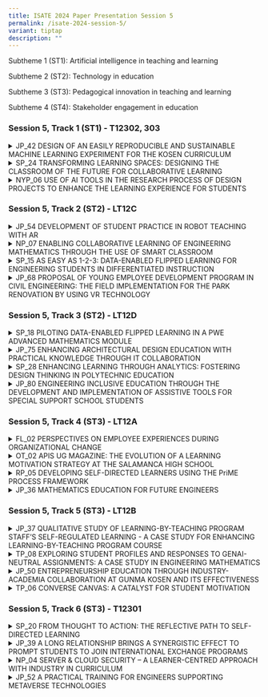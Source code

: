 ```yaml
---
title: ISATE 2024 Paper Presentation Session 5
permalink: /isate-2024-session-5/
variant: tiptap
description: ""
---
```

<p>Subtheme 1 (ST1): Artificial intelligence in teaching and learning</p>
<p>Subtheme 2 (ST2): Technology in education</p>
<p>Subtheme 3 (ST3): Pedagogical innovation in teaching and learning</p>
<p>Subtheme 4 (ST4): Stakeholder engagement in education</p>
<h3>Session 5, Track 1 (ST1) - T12302, 303</h3>
<div data-type="detailGroup" class="isomer-accordion isomer-accordion-white">
<details class="isomer-details">
<summary>JP_42 DESIGN OF AN EASILY REPRODUCIBLE AND SUSTAINABLE MACHINE LEARNING
EXPERIMENT FOR THE KOSEN CURRICULUM</summary>
<div data-type="detailsContent" class="isomer-details-content">
<p>Eduardo Carabez<sup>*,a</sup>, Takanori Sato<sup>a</sup>
</p>
<p><sup>a</sup>National Institute of Technology, Akita College / Department
of Electrical and Information Engineering, Akita, Japan</p>
<p><sup>*</sup><a href="mailto:carabez@akita-nct.ac.jp" rel="noopener noreferrer nofollow" target="_blank">carabez@akita-nct.ac.jp</a>
</p>
<p>Abstract</p>
<p>The rapid evolution of machine learning applications has put a light on
the need to provide KOSEN students with the appropriate tools to understand
and experience this field of engineering. With this in mind, we have developed
a core design approach for a series of experiments that most KOSEN schools
can easily adopt and that are easy to adapt to the constant changes in
trends in the field of machine learning. This design approach focuses on
experiments being easy to reproduce and maintain along KOSEN institutions
as follows. Reproducibility: Experiments can be implemented with tools
that are widely available to most KOSEN students and academic staff. We
kept hardware costs and requirements as affordable and simple as possible
to ensure that the proposed experiments can be put together without a major
investment of time or money. Sustainability: By using free online computing
platforms, all the resources needed to train, implement and test the often
resource-heavy machine learning models are provided by a powerful online
server at no additional cost, thus reducing the need to buy and maintain
expensive equipment such as graphic cards or robots.</p>
<p></p>
<p>With these two points as the core of our design philosophy, we present
the design of a series of experiments planned over three sessions of 4.5
hours each, focused on providing practical experience in image processing
and image recognition. On each session, students work autonomously through
a python notebook on Google Colaboratory to understand the basics of each
session by running already prepared code that is heavily commented. Then,
students face a series of challenges that put to test what they learned
during the session. As a result from this experiment design, students were
able to learn and use concepts related to image processing to solve problems
in a flexible and independent way. For our study case, it was observed
that, in average, students took over 1.5 hours to go through and understand
the examples and around 3 hours to solve the challenges and developed a
sense of understanding of the topics discussed on each session.</p>
<p></p>
</div>
</details>
<details class="isomer-details">
<summary>SP_24 TRANSFORMING LEARNING SPACES: DESIGNING THE CLASSROOM OF THE FUTURE
FOR COLLABORATIVE LEARNING</summary>
<div data-type="detailsContent" class="isomer-details-content">
<p>Geok Ling Soo-Ng<sup>*,a</sup> and David Tay<sup>b</sup>
</p>
<p><sup>a</sup>School of Architecture and the Built Environment, Singapore
Polytechnic, Singapore</p>
<p><sup>b</sup>Singapore Maritime Academy, Singapore Polytechnic, Singapore</p>
<p><sup>*</sup><a href="mailto:ngl@sp.edu.sg" rel="noopener noreferrer nofollow" target="_blank">ngl@sp.edu.sg</a>
</p>
<p>Abstract</p>
<p>This paper presents an action research study focused on recommending an
effective Classroom of the Future (CotF) for collaborative learning (CL)
with a key emphasis on low-cost design. The research examines student feedback
on the CotF and instructional tools used to enhance learning, focusing
on supporting active learning spaces. Challenges encountered in setting
up the CotF for effective CL implementation are documented.</p>
<p></p>
<p>Lecturers and Students' feedback indicates a positive reception of the
CotF, reporting enhanced learning experiences facilitated by integrated
instructional tools. Through qualitative and quantitative data analysis,
the study evaluates the impact of CotF design on student engagement, collaboration,
and learning outcomes. Challenges related to spatial arrangement, technological
infrastructure, and instructional support are addressed through design
iterations.</p>
<p></p>
<p>Key findings underscore the importance of group seating arrangements,
technology-just right environments, and tailored instructional strategies
to foster collaborative learning experiences in the CotF. The research
contributes to the discourse on simple innovative learning environments,
emphasizing the significance of intentional space design in higher education
settings, while also highlighting the necessity of cost-effective.</p>
<p></p>
<p>In conclusion, the paper offers recommendations for optimizing CotF configurations
to support CL pedagogy based on empirical insights and best practices in
educational design, with a particular emphasis on low-cost solutions. By
providing a framework for CotF implementation aligned with established
educational principles, the study highlights the transformative potential
of affordable, innovative learning spaces in facilitating student-centered,
collaborative learning experiences.</p>
<p></p>
</div>
</details>
<details class="isomer-details">
<summary>NYP_06 USE OF AI TOOLS IN THE RESEARCH PROCESS OF DESIGN PROJECTS TO ENHANCE
THE LEARNING EXPERIENCE FOR STUDENTS</summary>
<div data-type="detailsContent" class="isomer-details-content">
<p>Ka Wai, Ng</p>
<p>Nanyang Polytechnic/School of Design and Media, Singapore</p>
<p><a href="mailto:ng_ka_wai@nyp.edu.sg" rel="noopener noreferrer nofollow" target="_blank">ng_ka_wai@nyp.edu.sg</a>
</p>
<p>Abstract</p>
<p>This research study focuses on the integration of Generative Artificial
Intelligence (Gen AI) into the research process of design projects. The
study aims to enhance the learning experience for students in the Product
Technologies and System Design (PDTSD) module. It addresses the challenges
students face in traditional research methods, such as difficulty in sourcing
relevant information and time constraints due to other commitments. The
research employs an action research approach to introduce Gen AI tools,
specifically ChatGPT, in the early phases of project research and design
conceptualization. This intervention is applied to a cohort of year 2 students
in the Experiential Product &amp; Interior Design course (XPID), allowing
for a comparative analysis with a previous cohort that did not use Gen
AI tools. The study hypothesizes that Gen AI tools can facilitate a more
efficient research process, enabling students to obtain preliminary research
information rapidly, though they are still required to perform verification
and reflection to ensure the applicability of this information. Mixed methods
were used in the research, including surveys, interviews, and module feedback
ratings. The findings reveal a nuanced impact of AI tools on design education,
indicating a positive shift in learning experiences and increased acceptance
among students, while also highlighting a critical balance between enhancing
efficiency and nurturing creativity.</p>
<p></p>
</div>
</details>
</div>
<p></p>
<h3>Session 5, Track 2 (ST2) - LT12C</h3>
<div data-type="detailGroup" class="isomer-accordion isomer-accordion-white">
<details class="isomer-details">
<summary>JP_54 DEVELOPMENT OF STUDENT PRACTICE IN ROBOT TEACHING WITH AR</summary>
<div data-type="detailsContent" class="isomer-details-content">
<p>Takaya Ozaki<sup>*</sup>, Takanori Kozai, Tatsuo Hasegawa and Takashi
Matsumoto</p>
<p>National Institute of Technology, Anan College Dept. of Creative Technology
Engineering, Course of Electrical Engineering, Anan, Japan</p>
<p>* <a href="mailto:t_ozaki@anan-nct.ac.jp" rel="noopener noreferrer nofollow" target="_blank">t_ozaki@anan-nct.ac.jp</a>
</p>
<p>Abstract</p>
<p>Anan College was one of the first to introduce cooperative robots for
educational use in Japan. We practiced a student experiment on teaching
cooperative robots. We also conducted an experiment on teaching using Augmented
Reality technology, and verified its effectiveness at the present time
based on the experiences of students and teachers.</p>
<p></p>
</div>
</details>
<details class="isomer-details">
<summary>NP_07 ENABLING COLLABORATIVE LEARNING OF ENGINEERING MATHEMATICS THROUGH
THE USE OF SMART CLASSROOM</summary>
<div data-type="detailsContent" class="isomer-details-content">
<p>Lim Ching Kwang<sup>*</sup>, Sunarto Quek</p>
<p>Ngee Ann Polytechnic, Singapore</p>
<p><sup>*</sup><a href="mailto:Lim_Ching_Kwang@np.edu.sg" rel="noopener noreferrer nofollow" target="_blank">Lim_Ching_Kwang@np.edu.sg</a>
</p>
<p>Abstract</p>
<p>Mathematics is typically taught in isolation, with students needing to
comprehend the mathematical concepts and processes before they can solve
problems, often working independently. Students often get “stuck” at certain
processes and would not be able to proceed if their doubts are not clarified.
For weaker students, this experience can be frustrating and challenging
as they struggle to find the correct solution. Consequently, many of them
would lose motivation to study the subject.</p>
<p></p>
<p>Barkley, Major and Cross (2014) noted that collaborative learning encourages
students to work together to tackle difficult learning challenges and to
learn from one another. This study aimed to observe students’ learning
experience in Smart Classrooms and gather insights into how tutors utilise
the Smart Classroom features to enhance collaborative learning. The participants
in this study are Year 1 students enrolled in the module Engineering Mathematics
2 (EM2) at Ngee Ann Polytechnic (NP).</p>
<p></p>
<p>In October 2023 semester, all EM2 lessons were taught in Smart Classrooms.
This allowed lecturers to design learning activities that would enable
students to work as a group to discuss and solve mathematics problems.
Students interacted with the touchscreens through annotations and screen
casting one group’s answers to another for critique and review.</p>
<p></p>
<p>A survey was conducted to gather students’ feedback on their experience
of learning in a Smart Classroom, particularly focusing on their collaboration
with peers. Most comments gathered from the qualitative feedback of the
survey were positive.  Students expressed that the Smart Classroom had
enhanced their learning experience by fostering greater engagement and
allowed the facilitating on peer discussion and collaboration.  </p>
<p></p>
<p>In addition, lesson observations by a core team of staff were also conducted.
The observations reported that the students were engaged in discussions
on examples presented by the tutor and the solutions provided by their
classmates. It was noted that students demonstrated a higher level of engagement
and collaboration in the smart classroom, compared with traditional regular
classroom settings.       </p>
<p></p>
</div>
</details>
<details class="isomer-details">
<summary>SP_15 AS EASY AS 1-2-3: DATA-ENABLED FLIPPED LEARNING FOR ENGINEERING
STUDENTS IN DIFFERENTIATED INSTRUCTION</summary>
<div data-type="detailsContent" class="isomer-details-content">
<p>Ying-Wei Leong</p>
<p>Singapore Polytechnic, School of Mechanical &amp; Aeronautical Engineering,
Singapore</p>
<p><a href="mailto:leong_ying_wei@sp.edu.sg" rel="noopener noreferrer nofollow" target="_blank">leong_ying_wei@sp.edu.sg</a>
</p>
<p>Abstract</p>
<p>This paper documents the author’s application of data-enabled flipped
learning (DEFL), to enhance quality teaching in a differentiated instruction
context. To cater for his module in the school of Mechanical &amp; Aeronautical
Engineering, he customized the Singapore Polytechnic (SP) generic model
into his DEFL model of quiz (1st step), intervention (2nd step) and survey
(3rd step). Via learning analytics dashboards of SP’s learning management
system, data from online diagnostic quizzes (1st step) enabled the author
to implement differentiated instruction for his engineering students. Customized
in-class interventions (2nd step) were enabled for three differentiated
student categories, namely “OK”, “Not OK” and “At-Risk” students. These
interventions involved pastoral care, supplementary lesson and in-class
feedback provided by the author to students, guided by his evidence-based
reflective practice (EBRP) checklist. The ten core principles of learning
embedded in his EBRP checklist, coupled with its inherent evidence-based
approach, was a structured template to quantify and enhance quality teaching.
Lastly, online surveys (3rd step) via SP’s learning management system provided
regular and timely student feedback, and enabled formative evaluation to
lecturers. Overall analysis of both qualitative and quantitative data collected
from students (n=164) and lecturers (n=7) involved in the 3-semester pilot
run largely supported the use of DEFL in pedagogy. Limitations were discussed
under reflections, reminding lecturers of noteworthy points when performing
DEFL. This paper concludes with a quote from Singapore Minister for Education’s
public speech, demonstrating the fruitful implementation of DEFL in SP.</p>
<p></p>
</div>
</details>
<details class="isomer-details">
<summary>JP_68 PROPOSAL OF YOUNG EMPLOYEE DEVELOPMENT PROGRAM IN CIVIL ENGINEERING:
THE FIELD IMPLEMENTATION FOR THE PARK RENOVATION BY USING VR TECHNOLOGY</summary>
<div data-type="detailsContent" class="isomer-details-content">
<p>Nozomu Hirose<sup>*,a</sup>, Yukina Obara<sup>b</sup>, Mako Kawakami<sup>b</sup>,
Kaho Senda<sup>b</sup>, Yoshiya Ogawa<sup>c</sup>, Yasuyuki Okazaki<sup>d</sup>,
Akinori Fujimori<sup>e</sup>, Fumiya Yamaguchi<sup>e</sup> and Waku Ishimine<sup>e</sup>
</p>
<p><sup>a</sup>Department of Civil and environmental engineering, National
Institute of technology, Matsue college, Shimane, Japan</p>
<p><sup>b</sup>Department of Civil and environmental engineering, National
Institute of technology, Matsue college, Shimane, Japan</p>
<p><sup>c</sup>Department of Civil Engineering and Urban Design, Osaka institute
of technology, Osaka, Japan</p>
<p><sup>d</sup>Department of Civil and environmental engineering, Hiroshima
Institute of Technology, Hiroshima, Japan</p>
<p><sup>e</sup>Okumura Engineering Corporation, Osaka, Japan</p>
<p><sup>*</sup><a href="mailto:nhirose@matsue-ct.ac.jp" rel="noopener noreferrer nofollow" target="_blank">nhirose@matsue-ct.ac.jp</a>
</p>
<p>Abstract</p>
<p></p>
<p>The implement of young higher engineer development program in a wide range
of civil engineering fields is an urgent issue against the shortage of
talented engineers. However, it is more difficult for higher education
institutions to more practical engineer development program based on on-site
implementation. Therefore, this study attempted to implement more practical
program for the students in the National Institute of technology, Matsue
college, work on more practical problem-solving and field implementation
through close cooperation between Okumura Engineering Corporation and National
Institute of technology, Matsue college and by taking on the role of technical
and mental mentors.</p>
<p></p>
<p>Specifically, we proposed a "park that makes people want to be interested
in the field of civil engineering and construction" by targeting the actual
renovation of a dilapidated park by the students in the National Institute
of technology, Matsue college. First, as a preliminary study, a questionnaire
survey was conducted at a kindergarten to clarify the specific image of
an enjoyable park. Then, a 3D model was constructed from 3D scanner data
of an existing park. Then, a 3D model of the playground equipment in the
park was created and placed in the 3D model of 3D, so that it can be experienced
virtually using the latest VR technology. As a result, a more concrete
proposal was completed through virtual on-site implementation. Furthermore,
the students in National Institute of technology, Matsue college had the
opportunity to explain their proposal to the local residents and held a
VR experience session. In the final questionnaire survey, the proposal
received a very high evaluation. The young engineer development program
in collaboration with industry and academia proved to be highly significant
in that the students were able to gain hands-on experience of ICT technology,
which is an essential technology for civil engineers in the future, through
a concrete study of the construction of social infrastructure.</p>
<p></p>
</div>
</details>
</div>
<p></p>
<h3>Session 5, Track 3 (ST2) - LT12D</h3>
<div data-type="detailGroup" class="isomer-accordion isomer-accordion-white">
<details class="isomer-details">
<summary>SP_18 PILOTING DATA-ENABLED FLIPPED LEARNING IN A PWE ADVANCED MATHEMATICS
MODULE</summary>
<div data-type="detailsContent" class="isomer-details-content">
<p>Z. Li<sup>*,a</sup>
</p>
<p><sup>a</sup>School of Mathematics and Science, Singapore Polytechnic,
Singapore, Singapore</p>
<p><sup>*</sup><a href="mailto:li_zhong@sp.edu.sg" rel="noopener noreferrer nofollow" target="_blank">li_zhong@sp.edu.sg</a>
</p>
<p>Abstract</p>
<p></p>
<p>Weak foundational calculus skills among students, particularly those in
the School of Computing (SOC), pose a significant challenge for the Advanced
Mathematics I (EP0601) module. The lack of calculus exposure prior to EP0601,
coupled with limitations in the O-Level Additional Mathematics (A-Math)
syllabus, has been identified as factors impacting SOC students’ preparedness
for calculus topics in EP0601. This study addresses this issue through
an action research approach, proposing the implementation of Data-Enabled
Flipped Learning (DEFL) as a solution. DEFL, a pedagogical approach combining
e-learning packages and learning strategies for differentiated instruction,
is piloted to bolster students’ calculus proficiency and improve their
performance in EP0601. Notably, our empirical evidence gleaned from the
assessments, mainly End-Semester Test (EST), attests to the efficacy of
DEFL, showing an improvement in SOC students’ performance compared to preceding
cohorts. Concurrently, survey feedback underscores students’ endorsement
of the innovative approach, particularly appreciating the supplementary
quiz questions embedded within the lessons.</p>
<p></p>
</div>
</details>
<details class="isomer-details">
<summary>JP_75 ENHANCING ARCHITECTURAL DESIGN EDUCATION WITH PRACTICAL KNOWLEDGE
THROUGH IT COLLABORATION</summary>
<div data-type="detailsContent" class="isomer-details-content">
<p>K. Tsuzukia<sup>*</sup> and H. Maeda<sup>b</sup>
</p>
<p><sup>b</sup>Dept. of Information Technology, National Institute of Technology,
Toyota College, Toyota, Japan</p>
<p><sup>a</sup>Dept. of Architecture , National Institute of Technology,
Toyota College, Toyota, Japan</p>
<p><sup>*</sup><a href="mailto:tsuzuki.keita@toyota.kosen-ac.jp" rel="noopener noreferrer nofollow" target="_blank">tsuzuki.keita@toyota.kosen-ac.jp</a>
</p>
<p>Abstract</p>
<p>This study addresses enhancement of the efficiency of using a Try, Error
&amp; Improvement (TEI) sheet for recording and sharing failures and solutions
in a second-year chairmaking course in the Department of Architecture.
To enhance efficiency and accessibility, a smartphone application was developed
using Microsoft Power Apps and SharePoint, featuring list display, new
reporting, search, and personalized "My Page" functions. Evaluation results,
based on a 7-point Likert scale, showed significant improvements in learning
outcomes. Specifically, Q1 "Using the app will help in learning architectural
engineering" ratings increased by 0.67 points (from 4.71 to 5.38), indicating
enhanced understanding of architectural engineering concepts. The app promotes
immediate reporting, peer learning, and practical skill development, while
also highlighting areas for improvement in self-expression and user guidance.</p>
<p></p>
</div>
</details>
<details class="isomer-details">
<summary>SP_28 ENHANCING LEARNING THROUGH ANALYTICS: FOSTERING DESIGN THINKING
IN POLYTECHNIC EDUCATION</summary>
<div data-type="detailsContent" class="isomer-details-content">
<p>Edwin Seng</p>
<p>Singapore Polytechnic/School of Business, Singapore</p>
<p><a href="mailto:Edwin_Seng@sp.edu.sg" rel="noopener noreferrer nofollow" target="_blank">Edwin_Seng@sp.edu.sg</a>
</p>
<p>Abstract</p>
<p>Design thinking in education faces challenges like fostering innovation
and managing learners' cognitive skill differences. This study explores
the efficacy of two instructional strategies in a design thinking module:
the Design Thinking with Learning Analytics (DTLA) model and the traditional
Design Thinking (DT) model. The DTLA model integrates the Double Diamond
framework with learning analytics tools to enhance engagement and knowledge
advancement. Using a quasi-experimental design, the study involved 70 second-year
Media, Arts &amp; Design School students, divided into experimental (DTLA)
and control (DT) groups. The study observed engagement in tasks such as
observation, synthesis, ideation, and prototyping, and assessed outcomes
on collective knowledge and individual learning. Initial findings show
significant differences in engagement patterns. DTLA participants exhibited
deeper engagement in observation and synthesis, leading to higher cognitive
engagement levels measured by the modified SOLO taxonomy. Integrating learning
analytics in the DTLA model enhances cognitive engagement and fosters innovative
solutions, highlighting the potential of learning analytics to transform
design thinking education.</p>
<p></p>
</div>
</details>
<details class="isomer-details">
<summary>JP_80 ENGINEERING INCLUSIVE EDUCATION THROUGH THE DEVELOPMENT AND IMPLEMENTATION
OF ASSISTIVE TOOLS FOR SPECIAL SUPPORT SCHOOL STUDENTS</summary>
<div data-type="detailsContent" class="isomer-details-content">
<p>Akemi EMOTO<sub>*,a</sub>
</p>
<p><sup>a</sup>National Institution of Technology, Tokuyama College Department
of Civil Engineering and Architecture, Associate Professor, Dr. Eng., Shunan,
Japan</p>
<p><sup>*</sup><a href="mailto:emoto@tokuyama.ac.jp" rel="noopener noreferrer nofollow" target="_blank">emoto@tokuyama.ac.jp</a>
</p>
<p>Abstract</p>
<p>In order to realize an inclusive society, this research examines the effectiveness
of education that practices inclusive design through engineering research
and improving the learning environment for students with disabilities at
a comprehensive support school. The student conducting research develops
devices to improve the learning efficiency of elementary school students
with disabilities from the perspective of one of learners. The support
for children with disabilities through the development of assistive devices
was based on a request from a special needs school to the author.</p>
<p>The specific efforts of the learners will proceed through the following
processes: interview survey, actual size survey, product development, production
of a prototype using a 3D printer, verification of the effectiveness of
the prototype, and completion of the final product. The author is responsible
for overall management, supervising the design and ensuring safety, as
well as monitoring the growth of the learner including teaching the skill
of 3D modelling. Finally, we created about seven models and tested them
four times. Furthermore, the verification was conducted to ensure that
the system does not put a burden on the physical and mental health of elementary
school students with disabilities, and to monitor how it is being used
in learning situations. The first development result was that the learning
efficiency of an elementary school student with disabilities could be reduced
by about half the time. Additionally, the use of assistive devices resulted
in improved posture for the target child. Eventually, the child was able
to learn and eat while always using assistive devices.</p>
<p>The learner who engaged in practical development achieved three major
types of growth. First, the learner fully understood the importance of
knowing and improving the environment for students with disabilities. Second,
the learners' modelling skills and 3D printer usage know-how were utilized
in the development and implementation of assistive tools. Third, the learner
created a tool that can be adjusted in size to suit children with disabilities
as they grow up, allowing for sustainable support.</p>
<p></p>
</div>
</details>
</div>
<p></p>
<h3>Session 5, Track 4 (ST3) - LT12A</h3>
<div data-type="detailGroup" class="isomer-accordion isomer-accordion-white">
<details class="isomer-details">
<summary>FL_02 PERSPECTIVES ON EMPLOYEE EXPERIENCES DURING ORGANIZATIONAL CHANGE</summary>
<div data-type="detailsContent" class="isomer-details-content">
<p>M. Ketola<sup>*,a</sup>, and M. Keinänen<sup>a</sup>
</p>
<p><sup>a</sup>Turku University of Applied Sciences/Faculty of Engineering
and Business/School of Common Studies, Turku, Finland</p>
<p><sup>*</sup><a href="mailto:mari.ketola@turkuamk.fi" rel="noopener noreferrer nofollow" target="_blank">mari.ketola@turkuamk.fi</a>
</p>
<p>Abstract</p>
<p>Turku University of Applied Sciences Faculty of Engineering and Business
initiated an organizational change in April 2023 to set up a new school.
The new school’s responsibilities cover the faculty’s common studies and
themes concerning education, pedagogy and pedagogical research. The common
studies include the teaching of mathematics, physics, and languages as
well as multidisciplinary project courses that involve all the students
of the faculty.</p>
<p></p>
<p>By establishing a new unit, there was an aim to strengthen the ownership
of these common studies and joint development as well as the students’
commitment to their studies from the very beginning, thus boosting the
completion of studies. In terms of the staff, the solution’s purpose is
to clarify their job descriptions and thus support their well-being at
work. Overall, the measures also aim at promoting and clarifying first-level
manager work.</p>
<p></p>
<p>When leading a change, leaders must understand the difference between
the changes in the organization, such as structures and processes, and
the psychological transition the personnel is experiencing. The transition
is a unique and individual experience. Each change case is different, with
its own individual characteristics. Similarly, the people involved in the
change are different, and each experiences the change from their own starting
points and current life situations.</p>
<p></p>
<p>The aim of this paper is to present results of employees' experiences
of the transition are going through from the perspectives of managers.
Answering to questions; how the personnel reacted to the change and what
kind of support managers offered and how did the managers experience leading
the change.</p>
<p></p>
<p>The results and findings of this case study may support pedagogical leaders
in planning and implementing change processes as well as leading people
in constantly changing educational field.</p>
<p></p>
</div>
</details>
<details class="isomer-details">
<summary>OT_02 APIS UG MAGAZINE: THE EVOLUTION OF A LEARNING MOTIVATION STRATEGY
AT THE SALAMANCA HIGH SCHOOL</summary>
<div data-type="detailsContent" class="isomer-details-content">
<p>G.E. Bernal-Rivas<sup>*,a</sup>
</p>
<p><sup>a</sup>University of Guanajuato / Salamanca Highschool, Full-time
professor, Salamanca, Mexico</p>
<p><sup>*</sup><a href="mailto:ge.bernal@ugto.mx" rel="noopener noreferrer nofollow" target="_blank">ge.bernal@ugto.mx</a>
</p>
<p>Abstract</p>
<p>Apis UG is a digital semi-annual dissemination magazine that is made at
the Salamanca Highschool, which belongs to the University of Guanajuato,
Mexico. This paper presents a historic review of the two-year growth of
this publication to examine its development and to show the considerations
that are being taken into account to achieve its goal more efficiently:
to motivate students learning and to project the school achievements towards
our city.</p>
<p></p>
<p>Aiming to carry out a documentary approach, the history of the magazine
is revised, organizing it in three parts. The first part portrays the first
year issues, featuring the structure of the magazine calling; the second
part includes the results of a feasibility study that was made after the
first year, stressing the magazine format and its distribution; and the
last part depicts the second year issues, emphasizing its interactivity
and information in other media like audio.</p>
<p></p>
<p>After the exploration of the history of Apis UG, in the results we highlight
the aspects that are being considered in 2024, while planning (such as
the main role that should be given to students), producing (for instance,
preferring images in which the members of our academic community appear),
and publishing (for example, issuing in a platform that allows hyperlinks)
the next numbers of the magazine. We also point at some of the most relevant
initiatives that are being made to support the considerations that were
found. Those actions are related to the creation of three new social service
projects (Collage and assemblage; Apis UG magazine; and Do-it-yourself)
in which students are developing content associated to the school activities,
designing Do-it-yourself stickers featuring QR codes to distribute the
magazine more resourcefully and making content designed for the general
public. Finally, in the conclusions we reflect on the challenges that have
been overcome and those still to master.</p>
<p></p>
</div>
</details>
<details class="isomer-details">
<summary>RP_05 DEVELOPING SELF-DIRECTED LEARNERS USING THE PriME PROCESS FRAMEWORK</summary>
<div data-type="detailsContent" class="isomer-details-content">
<p>Lin, C.<sup>*,a</sup> and Pakirisamy, V.<sup>b</sup>
</p>
<p><sup>a, b</sup>Republic Polytechnic, School of Management and Communication,
Singapore</p>
<p><sup>*</sup><a href="mailto:cherry_lin@rp.edu.sg" rel="noopener noreferrer nofollow" target="_blank">cherry_lin@rp.edu.sg</a>
</p>
<p>Abstract</p>
<p>This study examines the effectiveness of the PriME Process Framework in
fostering self-directed learning (SDL) in students. A mixed-method approach
was employed, involving 96 participants and a lesson design intervention
across two modules. The intervention utilized context-specific activities
and a personalized goal-setting strategy within the PriME framework.</p>
<p></p>
<p>Quantitative analysis using the SDL Index revealed significant improvements
in specific aspects of SDL. Module 1 showed enhanced "Plan Approach" and
"Collaborative Communication," indicating the effectiveness of the framework
in improving planning skills. Similarly, Module 2 demonstrated improvement
in specific items of "Collaborative Communication," suggesting a positive
impact on collaboration and communication skills.</p>
<p></p>
<p>Qualitative data from focus groups revealed three key themes: 1) enhanced
monitoring of the learning process, 2) improved planning through the framework's
guidance, and 3) extended learning beyond the modules, with students applying
the acquired skills in various aspects of their lives.</p>
<p></p>
<p>This research suggests that the PriME Process Framework shows potential
in promoting and developing SDL skills among students, possibly leading
to lifelong learning habits.</p>
<p></p>
</div>
</details>
<details class="isomer-details">
<summary>JP_36 MATHEMATICS EDUCATION FOR FUTURE ENGINEERS</summary>
<div data-type="detailsContent" class="isomer-details-content">
<p>Y. Horihata</p>
<p>National Institute of Technology, Yonago College, Japan</p>
<p><a href="mailto:horihata@yonago-k.ac.jp" rel="noopener noreferrer nofollow" target="_blank">horihata@yonago-k.ac.jp</a>
</p>
<p>Abstract</p>
<p>This study discusses the role and importance of mathematics in technology
education in the era of the metaverse and artificial intelligence.</p>
<p></p>
<p>Philosophy has changed people's worldviews and the meanings of concepts.
However, this is not the exclusive patent of philosophy. Technology also
has that power. For example, with the development of communication technology,
the meaning of ‘reality’ is shifting from the physical world to the information
space.</p>
<p></p>
<p>The major difference between the information space and the physical world
is the difference in the degree of freedom in each. The basic structure
of the information space is language. The degree of freedom in information
space is much higher than that in the physical world. For example, it is
almost impossible to double the amount of seawater on Earth in the physical
world, but it is possible to imagine it in the linguistic space. Furthermore,
it is also possible to scientifically analyze what kind of effects will
occur as a result.</p>
<p></p>
<p>Indeed, this imagination may just be a fiction. However, such fictions
and imaginations are what create our worldview. And we can only gather
information from the world that is related to our desired world image and
goals.</p>
<p></p>
<p>Mathematics is a study that explores how freely theorems can be derived
based on a set of axioms and inference rules in language space (information
space). In other words, it is the study of how much freedom can be achieved
in language space according to rules. Furthermore, the degree of freedom
in setting axioms in mathematics is much higher than that in setting hypotheses
in science. As Poincaré said, any axiom setting in mathematics is possible
as long as it is consistent. It may be contrary to experience or intuition.
In other words, there are three kinds of freedom in mathematics: freedom
of setting of hypotheses, freedom of reasonings, and freedom of consequences.</p>
<p></p>
<p>Mathematics' free-minded education allows people to broaden their worldviews
and have diverse worldviews. This kind of free imagination gained through
mathematics will no doubt become an important power in creating new value
in the metaverse world, which will become more realistic with the development
of artificial intelligence.</p>
<p></p>
</div>
</details>
</div>
<p></p>
<h3>Session 5, Track 5 (ST3) - LT12B</h3>
<div data-type="detailGroup" class="isomer-accordion isomer-accordion-white">
<details class="isomer-details">
<summary>JP_37 QUALITATIVE STUDY OF LEARNING-BY-TEACHING PROGRAM STAFF’S SELF-REGULATED
LEARNING - A CASE STUDY FOR ENHANCING LEARNING-BY-TEACHING PROGRAM COURSE</summary>
<div data-type="detailsContent" class="isomer-details-content">
<p>J. Suzuki<sup>*,a</sup>, M. Hattori<sup>a</sup>, A. Minoda<sup>a</sup>,
and A. Takami<sup>a</sup>
</p>
<p><sup>a</sup>NIT, Matsue College, Matsue, Japan</p>
<p><sup>*</sup><a href="mailto:hattori@matsue-ct.ac.jp" rel="noopener noreferrer nofollow" target="_blank">hattori@matsue-ct.ac.jp</a>
</p>
<p>Abstract</p>
<p></p>
<p>This study attempts to examine our Learning-by-Teaching Program staff’s
(LT staff’s) self-regulated learning, exploring perspectives to enhance
our LT program. We introduced our LT program in 2009 as a countermeasure
for these problems: 1) decline in numeracy skills of the students, 2) more
students having trouble tackling assignments, and 3) lower communication
skills of the students. This program intends to promote planning skills,
teaching skills and communication skills of our senior students (LT staff)
and numeracy skills of our first- and second-year students (LT students)
at the same time. The improving LT students’ mathematics test results and
the high rating in survey of both the LT staff and the LT students have
demonstrated the program’s innovativeness. From among 35 staff of 2023
first year student math course, we select two staff, who had the top mathematics
grade from first year to fourth year. We see these two staff’s learning
qualitatively based on the survey results and their yearly reports. The
following are the results: 1) Staff A’s learning met all the ten self-regulated
learning phases, and its survey results were high with gradual improvement.
Staff A’s students’ survey results were high throughout the year. Staff
A, who is good at math and do not usually study math, did not know how
to prepare for math exams but is committed to teaching and learned to give
advice one after another by carefully watching its students. Staff A set
specific steps of studying, monitored its teaching and its students’ work
with self-reflection. 2) Staff B’s learning met nine self-regulated learning
phases but failed to meet one phase: committed to teaching. Staff B’s survey
results were high in the first two quarters, but gradually became lower.
Staff B’s students’ survey results were low throughout the year. Staff
B was aware of its bad habit of talking too fast and ending conversations
with one-sided stories and tried to overcome its difficulty in speaking
by focusing on each student. These results show that both staff’s self-regulated
learning has been generally successful, together with both staff’s measures
to overcome their own weaknesses.</p>
<p></p>
</div>
</details>
<details class="isomer-details">
<summary>TP_08 EXPLORING STUDENT PROFILES AND RESPONSES TO GENAI-NEUTRAL ASSIGNMENTS:
A CASE STUDY IN ENGINEERING MATHEMATICS</summary>
<div data-type="detailsContent" class="isomer-details-content">
<p>B. Li, J. Lee</p>
<p>Engineering Mathematics and Science, School of Engineering, Temasek Polytechnic,
Singapore</p>
<p><a href="mailto:Bryan_LI@tp.edu.sg" rel="noopener noreferrer nofollow" target="_blank">Bryan_LI@tp.edu.sg</a>
</p>
<p>Abstract</p>
<p>The rise of generative artificial intelligence (GenAI) tools, such as
ChatGPT, is reshaping assessment methodologies in education. Preliminary
findings from Kim et al. (2024) indicate that a critical engagement with
AI tools significantly benefits students' grasp of complex concepts, sharpens
their cognitive abilities, and promotes responsible technology use within
an academic context.</p>
<p></p>
<p>In April 2024, the School of Engineering at Temasek Polytechnic in Singapore
embarked on a new Engineering Mathematics Assignment designed to harness
the potential of GenAI positively. The objective was to encourage students
to utilize GenAI not merely as a means to expedite answers but as a tool
to enhance their comprehension of underlying concepts. Amid concerns about
academic integrity and the risk of compromising the depth of learning experiences,
an new assessment framework was implemented to encourage students to apply
GenAI in a meaningful way. This framework seeks to promote critical thinking
while employing AI technologies, centered around a revised assessment strategy
that includes video assignments evaluated based on mathematical accuracy,
conceptual understanding, analytical critique for method improvement, and
the quality of presentation.</p>
<p></p>
<p>Surveys were conducted to have a better understanding of the profiles
of students in this exercise, and how they use GenAI to aid their understanding
and presentation of the concepts.</p>
<p></p>
<p>This paper contributes to the ongoing discourse on AI's role in education
by gaining some insights on the move in GenAI use in a GenAI-neutral assignment,
especially in the context of Engineering Mathematics. This will help us
determine whether integrating AI tools has enriched students’ learning
experience so that we can continuously refine our assessment strategies.</p>
<p></p>
</div>
</details>
<details class="isomer-details">
<summary>JP_50 ENTREPRENEURSHIP EDUCATION THROUGH INDUSTRY-ACADEMIA COLLABORATION
AT GUNMA KOSEN AND ITS EFFECTIVENESS</summary>
<div data-type="detailsContent" class="isomer-details-content">
<p>Satoshi Nakajima<sup>a</sup>, Kazuhiro Sato<sup>b</sup>, Yoshiki Kagiya<sup>b</sup>,
Shinji Morita<sup>b</sup> and Kiyokazu Kimura<sup>*,c</sup>
</p>
<p><sup>a</sup>National Institute of Technology (KOSEN), Gunma college/Department
of Chemistry and Materials Science, Maebashi, Japan</p>
<p><sup>b</sup>National Institute of Technology (KOSEN), Gunma college/Technical
Support Center for Education and Research, Maebashi, Japan</p>
<p><sup>c</sup>National Institute of Technology (KOSEN), Gunma college/Department
of Civil Engineering, Maebashi, Japan</p>
<p><sup>*</sup><a href="mailto:kkimura@gunma-ct.ac.jp" rel="noopener noreferrer nofollow" target="_blank">kkimura@gunma-ct.ac.jp</a>
</p>
<p>Abstract</p>
<p></p>
<p>Our school started entrepreneurship education in April 2023, funded by
the Ministry of Education, Culture, Sports, Science and Technology's "Start-up
Environment Development Project for KOSEN". Our school defines entrepreneurship
as "the ability to proactively create one's own life", including leadership,
imagination, management skills, a spirit of challenge, and communication
skills, as abilities required of entrepreneurs.</p>
<p></p>
<p>The educational plan in our schools consists of the following three phases.</p>
<p></p>
<p>STEP1: As a basic education, "Introduction to Entrepreneurship" will be
offered as a required course for first-year students starting in FY2024.
In this course, students will learn how to think about finding and solving
problems and how to proceed with projects, while also gaining an understanding
of the elements necessary for entrepreneurship, such as the ability to
think outside the box, imagination, and management skills. During the preparation
period, FY2023, a lecture was held in August to interest students in entrepreneurship.
In addition, "Pre-Course on Introduction to Entrepreneurship" was offered
in the second semester.</p>
<p></p>
<p>STEP2: As education leading to practice, students learn how to proceed
with projects and develop management skills. A Project-Based Learning (PBL)
course will be developed in the "Experiments in Composite Creation" for
fourth-year students in all departments. In this course, students work
to solve problems in collaboration with local companies. Furthermore, starting
in FY2024, the equipment procured for the Workshop, as described below,
has been installed in the Workshop or loaned out to various departments
to achieve this purpose.</p>
<p></p>
<p>STEP3: The "Entrepreneurship Education Workshop" was established to enable
students to work independently to solve a variety of problems. This Workshop
consists of the "Realize Studio" for maturing ideas in the information
digital field and the "Trial Factory" for creating products based on one's
own ideas. The Realize Studio is equipped with a full-body 3D scanner,
a photographic 3D measurement system, and a 3D laser scanning system to
reproduce a highly realistic virtual space and work on software and product
development combining AI, AR, and VR. The Trial Factory is equipped with
a 3D printer, a small 3D scanner, a laser cutter, a digital microscope,
and a vacuum freeze-dryer. In this environment, students are challenged
to freely create ideas and products in their free time, in addition to
participating in PBL classes, without boundaries imposed by departments.</p>
<p></p>
</div>
</details>
<details class="isomer-details">
<summary>TP_06 CONVERSE CANVAS: A CATALYST FOR STUDENT MOTIVATION</summary>
<div data-type="detailsContent" class="isomer-details-content">
<p>Ameer-Alrasyeed bin Ramdan</p>
<p>Temasek Polytechnic/School of Design, Singapore</p>
<p><a href="mailto:Ameer-Alrasyeed_Ramdan@tp.edu.sg" rel="noopener noreferrer nofollow" target="_blank">Ameer-Alrasyeed_Ramdan@tp.edu.sg</a>
</p>
<p>Abstract</p>
<p>The pervasive influence of technology challenges students’ cognitive and
socio-emotional development through digital connectivity issues of maintaining
attention, fostering isolation. This hinders the development of both interpersonal
skills and critical thinking essential for effective communication, social
engagement, and problem-solving – skills increasingly crucial in the evolving
landscape of work. Consequently, students face difficulties addressing
their academic and personal concerns, hindering their development.</p>
<p></p>
<p>Dalvi, Sawant, and Sambhaji (2023) highlighted the critical role of educators
in addressing these challenges by focusing on psychological outcomes of
digital education. In response, the proposed Converse Canvas uses guided
dialogue as a catalyst for cognitive and socio-emotional development during
Careperson hour. The implementation of Converse Canvas serves as a case
study of how it can contribute to fostering self-directed learners and
resilient youths.</p>
<p></p>
<p>The Careperson session involved students utilising a deck of cards featuring
structured and diverse topics, curated to address issues relevant to students’
academic journey. Students select a resonant card, reflecting upon their
challenges, and are guided through subsequent steps for tailored solutions.
Converse Canvas generates meaningful conversation based on shared challenges
within a peer-driven learning environment.</p>
<p></p>
<p>The case study revealed that it also serves as a forecasting tool. Students
gained awareness of potential challenges they may encounter, enabling them
to anticipate obstacles in the future. With improved foresight, students
experienced reduced stress levels as they prepared for upcoming challenges.
Findings gathered from this pilot study unveiled a spectrum of challenges,
spanning from adjusting to new pedagogical approaches in the first year
to societal integration in subsequent years. These insights have informed
iterations in the card development process, granting effective resource
allocation to be tailored to the diverse needs of students requiring support.</p>
<p></p>
<p>Conducting Converse Canvas for students is imperative given the increasing
complexities of the digital world. Adopting this tool helps students gain
autonomy over their learning experiences and cultivate a growth mindset.
Converse Canvas has shown to be an efficacious approach to nurture resilience
in students navigating academic transitions and subsequently, the evolving
professional landscape.</p>
<p></p>
</div>
</details>
</div>
<p></p>
<h3>Session 5, Track 6 (ST3) - T12301</h3>
<div data-type="detailGroup" class="isomer-accordion isomer-accordion-white">
<details class="isomer-details">
<summary>SP_20 FROM THOUGHT TO ACTION: THE REFLECTIVE PATH TO SELF-DIRECTED LEARNING</summary>
<div data-type="detailsContent" class="isomer-details-content">
<p>S. Kunasegaran</p>
<p>Singapore Polytechnic, Media, Arts &amp; Design School, Singapore</p>
<p><a href="mailto:sukitha_kunasegaran@sp.edu.sg" rel="noopener noreferrer nofollow" target="_blank">sukitha_kunasegaran@sp.edu.sg</a>
</p>
<p>Abstract</p>
<p>Studies have shown that reflective practice can lead to insights that
can guide learners’ decisions and actions in self-directed learning (SDL)
(Dutta et al., 2023). Among the attributes that are relevant to SDL are,
understanding of self and others (Lee &amp; Mori, 2021), evaluating one’s
beliefs and assumptions and making connections between aspects of their
self and their experiences (Travers et al., 2014). The objective of this
mixed-method research study was to find out whether regular self-reflections
within a first-year studio-based project module enabled students to draw
insights, to become more self and socially aware and to engage in self-evaluation.
Students from 21 classes were introduced to the ‘Rolfe Reflective Model’
(Rolfe et al., 2011) which included guiding questions that were customised
to the weekly topics and activities. The initial interviews with 8 students
revealed that they appreciated how the structured reflective process led
to better self-understanding and that the questions were helpful in targeting
areas for growth. Further content analysis was conducted on 63 reflections
from 21 students (one randomly selected student from each class), at 3
intervals across the semester, in Weeks 4, 12 and 16. Repeated measures
ANOVA indicated that the mean ratings (based on a scale 1-5) for insight,
social awareness and making connections did not change significantly over
the course of the semester. Insight ratings were particularly high throughout
the semester with 81% of initial reflections and 71.4% of final reflections
having ratings of 4 and 5. In contrast, social awareness ratings were consistently
low. In fact, there was a complete absence of any indication of social
awareness, in 33.3% of the initial reflections and 42.9% of the final reflections.
Additionally, the ratings for self-understanding decreased significantly
over the semester, F(2, 60) = 4.30, p = .021, despite students’ own perceptions
of their increasing self-understanding. Reflecting about self and others,
which may have important implications for self-directed learning in our
students, require further scrutiny in future studies.</p>
<p></p>
</div>
</details>
<details class="isomer-details">
<summary>JP_39 A LONG RELATIONSHIP BRINGS A SYNERGISTIC EFFECT TO PROMPT STUDENTS
TO JOIN INTERNATIONAL EXCHANGE PROGRAMS</summary>
<div data-type="detailsContent" class="isomer-details-content">
<p>Y. Ichikawa<sup>*,a</sup>, K. Eguchi<sup>a</sup>, K. Tsuzuki<sup>b</sup> and
T. Miura<sup>b</sup>
</p>
<p><sup>a</sup>Dept. of General Education, National Institute of Technology,
Toyota College, Toyota, Japan</p>
<p><sup>b</sup>Dept. of Information Technology, National Institute of Technology,
Toyota College, Toyota, Japan</p>
<p><sup>*</sup><a href="mailto:ichikawa.yuri@toyota.kosen-ac.jp" rel="noopener noreferrer nofollow" target="_blank">ichikawa.yuri@toyota.kosen-ac.jp</a>
</p>
<p>Abstract</p>
<p></p>
<p>The purpose of the research is to describe what could drive students’
motivation to participate in international exchange activities and enhance
their global mindset. Since an institutional project began in 2020, our
research has shown how input and output activities have been incorporated
to optimize students’ English communication skills (Ichikawa et al., 2023).
The survey showed that their international-related skills and awareness
were developed (Matsumoto et al., 2023). Several international programs
are involved: International Exchange Video Contest (IEVC), Thailand-Japan
Students Science Fair (or ICT Fair), and TEDxToyotaKOSEN. One of the advantages
of all the programs being connected is that each one can be an incentive
for students to join the other. That can also motivate other students who
have joined them yet to be involved. A growing number of students want
to join the contest from the Thai school, and TJ project from our college.
TEDx has attracted many students since it was launched. As shown in IEVC,
digital transformation (DX) has expanded the possibility of an educational
setting that was limited to classrooms before. However, students must be
rewarded with an opportunity to communicate face-to-face in order to develop
their relationships. Another advantage is that teachers have also developed
their bonds so that they can trust each other, and less explanation is
needed to work on the programs. They have shared their input and achievements
in managing the programs, which encourages their students to join them
and supports them flexibly when students have problems. Each program has
a different outcome in terms of a global mindset. The research will describe
how the features of the program and its outcome are related. Then, we would
like to show that all the programs were interrelated to enhance students’
global mindset holistically.</p>
<p></p>
</div>
</details>
<details class="isomer-details">
<summary>NP_04 SERVER &amp; CLOUD SECURITY – A LEARNER-CENTRED APPROACH WITH INDUSTRY
IN CURRICULUM</summary>
<div data-type="detailsContent" class="isomer-details-content">
<p>Lei SUN<sup>*,a</sup>, and Yoon Hin LIEW<sup>a</sup>
</p>
<p><sup>a</sup>Ngee Ann Polytechnic, School of InfoComm Technology, Singapore</p>
<p><sup>*</sup><a href="mailto:SUN_Lei@np.edu.sg" rel="noopener noreferrer nofollow" target="_blank">SUN_Lei@np.edu.sg</a>
</p>
<p>Abstract</p>
<p>The cybersecurity industry is inherently dynamic, constantly evolving
to keep pace with ever-changing threats and technologies. Traditional teaching
and learning methods may not adequately prepare our students for the industry's
demands. Therefore, there is a growing need to stay updated on the rapidly
changing landscape of the security industry and shift from conventional
teacher-centred approaches to more flexible learner-centred strategies.</p>
<p></p>
<p>This paper presents a practical approach in teaching Server &amp; Cloud
Security (SCS) module that integrates learner-centred methodologies with
industry currency to tackle prevalent challenges. This module is part of
Diploma in Cybersecurity and Digital Forensics and is undertaken by students
in the second year of study.</p>
<p></p>
<p>The design of this module introduces four innovative features to keep
teaching and learning up to date. They are (1) Integration industry relevant
content through the adoption of industry certification (2) Develop self-directed
learning practices by encouraging learning via online platforms e.g. LinkedIn
Learning (3) Facilitate opportunities for practice to ensure students have
develop practical skills even on their own through auto-provisioned and
auto-graded cloud lab environment (4) Alignment with national initiatives
for ICT e.g. Artificial Intelligence to ensure the development of relevant
skillsets.</p>
<p></p>
<p>95 students were enrolled in the programme which took place in Academic
Year 2023. Student were asked about their experiences in this module via
feedback and questionnaire about this new framework for designing module
experience. Over 85% of students agreed that the modules enhance SCS learning
by providing a strong framework, while also improving the overall student
learning experience. Additionally, the findings provide valuable insights
such as self-directed learning approach and industry-in-curriculum for
other teaching teams, promoting the adoption of learner-centred methods
and industry relevance in curriculum design.</p>
<p></p>
<p>By advocating for ongoing enhancements in learner-centred approaches,
the module is able to ensure learning experience that is responsive to
industry changes and able to prepare students for success as a work-ready
graduate with the relevant skills sets for life-long learning.</p>
<p></p>
</div>
</details>
<details class="isomer-details">
<summary>JP_52 A PRACTICAL TRAINING FOR ENGINEERS SUPPORTING METAVERSE TECHNOLOGIES</summary>
<div data-type="detailsContent" class="isomer-details-content">
<p>M. Akikawa<sup>*,a</sup>, H. Hayashi<sup>a</sup>, A. Takahashi<sup>a</sup>,
O. Doeda<sup>a</sup>, Y. Takasaka<sup>b</sup> and S. Futaya<sup>b</sup>
</p>
<p><sup>a</sup>National Institute of Technology (KOSEN), Kushiro College
Department of Creative Engineering, Kushiro, Japan</p>
<p><sup>b</sup>National Institute of Technology (KOSEN), Kushiro College
Education and Research Support Center, Kushiro Japan</p>
<p><sup>*</sup><a href="mailto:akikawa@kushiro-ct.ac.jp" rel="noopener noreferrer nofollow" target="_blank">akikawa@kushiro-ct.ac.jp</a>
</p>
<p>Abstract</p>
<p>In response to the shift to virtual spaces for both private and work use
due to the outbreak of COVID-19, expectations for the metaverse have increased,
and product development has been dramatically active in recent years. The
realization of a metaverse involves a lot of technologies, including creating
human user interfaces, connecting hardware and networks, constructing,
and managing servers, and representing users in virtual spaces. Schools
typically offer classes on these technologies separately, and often fail
to emphasize the connections between them. However, the absence of these
connections may result in biases in engineers' knowledge, hindering better
user experiences and potentially contributing to the decline of the metaverse
field. We have designed a class to educate the engineer supporting metaverse
technology through both hardware and software. In the class, topics are
(A) Hardware creation on the embedded systems, (B) Hardware control via
networks, (C) Understanding and operating networks by building cloud servers,
and (D) User expression in online spaces using motion capture. In topic
(A), a line-trace car is created using a microcontroller and various sensors.
Students acquire the knowledge necessary for creating a user interface,
such as creating a car body using a laser cutter and 3D printer, creating
electronic circuits with various sensors, and controlling hardware using
a microcontroller. In topic (B), students develop a system to control the
wheeled robot via a web page. This process helps students to understand
a way to connect hardware and software. In topic (C), students learn a
way to construct and manage servers by virtual machines. A key aspect of
this topic is using virtual machines. Students can learn a way to construct
flexible servers by using virtual machines. In topic (D), students learn
how to detect user motion and deploy avatars in virtual space with their
own motion data. Furthermore, students learn how to express avatars in
virtual space by creating models and textures based on the acquired motion
data and creating animated movies. The purpose of this paper is to report
and to discuss the effectiveness of the class.</p>
<p></p>
</div>
</details>
</div>
<h3></h3>
<p></p>